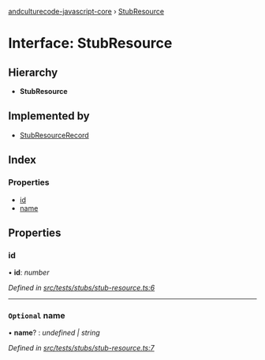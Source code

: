 [andculturecode-javascript-core](../README.md) › [StubResource](stubresource.md)

# Interface: StubResource

## Hierarchy

* **StubResource**

## Implemented by

* [StubResourceRecord](../classes/stubresourcerecord.md)

## Index

### Properties

* [id](stubresource.md#id)
* [name](stubresource.md#optional-name)

## Properties

###  id

• **id**: *number*

*Defined in [src/tests/stubs/stub-resource.ts:6](https://github.com/AndcultureCode/AndcultureCode.JavaScript.Core/blob/cff6130/src/tests/stubs/stub-resource.ts#L6)*

___

### `Optional` name

• **name**? : *undefined | string*

*Defined in [src/tests/stubs/stub-resource.ts:7](https://github.com/AndcultureCode/AndcultureCode.JavaScript.Core/blob/cff6130/src/tests/stubs/stub-resource.ts#L7)*
